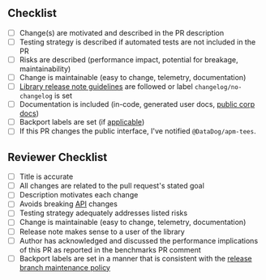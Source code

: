## Checklist

- [ ] Change(s) are motivated and described in the PR description
- [ ] Testing strategy is described if automated tests are not included in the PR
- [ ] Risks are described (performance impact, potential for breakage, maintainability)
- [ ] Change is maintainable (easy to change, telemetry, documentation)
- [ ] [Library release note guidelines](https://ddtrace.readthedocs.io/en/stable/releasenotes.html) are followed or label `changelog/no-changelog` is set
- [ ] Documentation is included (in-code, generated user docs, [public corp docs](https://github.com/DataDog/documentation/))
- [ ] Backport labels are set (if [applicable](https://ddtrace.readthedocs.io/en/latest/contributing.html#backporting))
- [ ] If this PR changes the public interface, I've notified `@DataDog/apm-tees`.

## Reviewer Checklist

- [ ] Title is accurate
- [ ] All changes are related to the pull request's stated goal
- [ ] Description motivates each change
- [ ] Avoids breaking [API](https://ddtrace.readthedocs.io/en/stable/versioning.html#interfaces) changes
- [ ] Testing strategy adequately addresses listed risks
- [ ] Change is maintainable (easy to change, telemetry, documentation)
- [ ] Release note makes sense to a user of the library
- [ ] Author has acknowledged and discussed the performance implications of this PR as reported in the benchmarks PR comment
- [ ] Backport labels are set in a manner that is consistent with the [release branch maintenance policy](https://ddtrace.readthedocs.io/en/latest/contributing.html#backporting)
